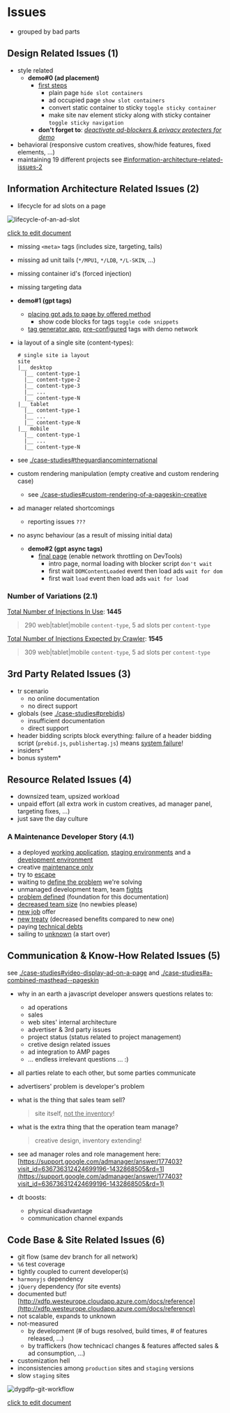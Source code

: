 # Issues

- grouped by bad parts

## Design Related Issues (1)

- style related
  - **demo#0 (ad placement)**
    - [first steps](https://xkema.github.io/untitled-ad-manager-demos/src/my-shiny-site-as-a-publisher/index.html)
      - plain page `hide slot containers`
      - ad occupied page `show slot containers`
      - convert static container to sticky `toggle sticky container`
      - make site nav element sticky along with sticky container `toggle sticky navigation`
    - **don't forget to**: *<u>deactivate ad-blockers & privacy protecters for demo</u>*
- behavioral (responsive custom creatives, show/hide features, fixed elements, ...)
- maintaining 19 different projects see [#information-architecture-related-issues-2](#information-architecture-related-issues-2)

## Information Architecture Related Issues (2)

- lifecycle for ad slots on a page

![lifecycle-of-an-ad-slot](https://docs.google.com/drawings/d/e/2PACX-1vTiFL3QENKDnsUH7IgUYVJWuWKG1-HzV0s3jndgzhhzSso0czZDVSEzQKsuY9rR5QapkDnHA00y2C_O/pub?w=2259&h=1206)

[click to edit document](https://docs.google.com/drawings/d/1onyUUagb8JxLCTqtSefUm1ojw2YVR-7DWSRwNcf8GxA/edit)

- missing `<meta>` tags (includes size, targeting, tails)
- missing ad unit tails (`*/MPU1`, `*/LDB`, `*/L-SKIN`, ...)
- missing container id's (forced injection)
- missing targeting data
- **demo#1 (gpt tags)**
  - [placing gpt ads to page by offered method](https://xkema.github.io/untitled-ad-manager-demos/src/my-shiny-site-as-a-publisher/gpt-tags.html)
    - show code blocks for tags `toggle code snippets`
  - [tag generator app](https://dfpgpt.appspot.com), [pre-configured](https://dfpgpt.appspot.com/g/+5dHXG-ng) tags with demo network

- ia layout of a single site (content-types):

  ```
  # single site ia layout
  site
  |__ desktop
    |__ content-type-1
    |__ content-type-2
    |__ content-type-3
    |__ ...
    |__ content-type-N
  |__ tablet
    |__ content-type-1
    |__ ...
    |__ content-type-N
  |__ mobile
    |__ content-type-1
    |__ ...
    |__ content-type-N
  ```

- see [./case-studies#theguardiancominternational](https://xkema.github.io/untitled-ad-manager-demos/docs/case-studies#theguardiancominternational)
- custom rendering manipulation (empty creative and custom rendering case)

  - see [./case-studies#custom-rendering-of-a-pageskin-creative](https://xkema.github.io/untitled-ad-manager-demos/docs/case-studies#custom-rendering-of-a-pageskin-creative)
- ad manager related shortcomings

  - reporting issues `???`
- no async behaviour (as a result of missing initial data)
  - **demo#2 (gpt async tags)**
    - [final page](https://xkema.github.io/untitled-ad-manager-demos/src/my-shiny-site-as-a-publisher/async-tags.html) (enable  network throttling on DevTools)
      - intro page, normal loading with blocker script `don't wait`
      - first wait `DOMContentLoaded` event then load ads `wait for dom`
      - first wait `load` event then load ads `wait for load`

### Number of Variations (2.1)

<u>Total Number of Injections In Use</u>: **1445** 

> 290 web\|tablet\|mobile `content-type`, 5 ad slots per `content-type`

<u>Total Number of Injections Expected by Crawler</u>: **1545**

> 309 web\|tablet\|mobile `content-type`, 5 ad slots per `content-type`

## 3rd Party Related Issues (3)

- tr scenario
  - no online documentation
  - no direct support
- globals (see [./case-studies#prebidjs](https://xkema.github.io/untitled-ad-manager-demos/docs/case-studies#prebidjs))
  - insufficient documentation
  - direct support
- header bidding scripts block everything: failure of a header bidding script (`prebid.js`, `publishertag.js`) means <u>system failure</u>!
- insiders\*
- bonus system\*

## Resource Related Issues (4)

- downsized team, upsized workload
- unpaid effort (all extra work in custom creatives, ad manager panel, targeting fixes, ...)
- just save the day culture

### A Maintenance Developer Story (4.1)

- a deployed <u>working application</u>, <u>staging environments</u> and a <u>development environment</u>
- creative <u>maintenance only</u>
- try to <u>escape</u>
- waiting to <u>define the problem</u> we're solving
- unmanaged development team, team <u>fights</u>
- <u>problem defined</u> (foundation for this documentation)
- <u>decreased team size</u> (no newbies please)
- <u>new job</u> offer
- <u>new treaty</u> (decreased benefits compared to new  one)
- paying <u>technical debts</u> 
- sailing to <u>unknown</u> (a start over)

## Communication & Know-How Related Issues (5)

see [./case-studies#video-display-ad-on-a-page](https://xkema.github.io/untitled-ad-manager-demos/docs/case-studies#video-display-ad-on-a-page) and [./case-studies#a-combined-masthead--pageskin](https://xkema.github.io/untitled-ad-manager-demos/docs/case-studies#a-combined-masthead--pageskin)

- why in an earth a javascript developer answers questions relates to:
  - ad operations
  - sales
  - web sites' internal architecture
  - advertiser & 3rd party issues
  - project status (status related to project management)
  - cretive design related issues
  - ad integration to AMP pages
  - ... endless irrelevant questions ... :)

- all parties relate to each other, but some parties communicate

- advertisers' problem is developer's problem

- what is the thing that sales team sell?

  > site itself, <u>not the inventory</u>! 

- what is the extra thing that the operation team manage?

  > creative design, inventory extending!

- see ad manager roles and role management here: [https://support.google.com/admanager/answer/177403?visit_id=636736312424699196-1432868505&rd=1](https://support.google.com/admanager/answer/177403?visit_id=636736312424699196-1432868505&rd=1)

- dt boosts:
  - physical disadvantage
  - communication channel expands

## Code Base & Site Related Issues (6)

- git flow (same dev branch for all network)
- `%6` test coverage
- tightly coupled to current developer(s)
- `harmonyjs` dependency
- `jQuery` dependency (for site events)
- documented but! [http://xdfp.westeurope.cloudapp.azure.com/docs/reference](http://xdfp.westeurope.cloudapp.azure.com/docs/reference)
- not scalable, expands to unknown
- not-measured
  - by development (# of bugs resolved, build times, # of features released, ...)
  - by traffickers (how technicacl changes & features affected sales & ad consumption, ...)
- customization hell
- inconsistencies among `production` sites and `staging` versions
- slow `staging` sites

![dygdfp-git-workflow](https://docs.google.com/drawings/d/e/2PACX-1vRkMWMF1TXc8leTetl_vLc-uEfavnIFR6Sr4wVOcnKJkOvipTtJr4qZlDBacyIDaN9c-BI1cSFCDzt6/pub?w=1265&h=807)

[click to edit document](https://docs.google.com/drawings/d/1JyMgxcZ_Drd36lABwJ-g9ux0bcmLN0TfN9_WqLsFOAk/edit)
















